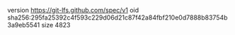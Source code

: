 version https://git-lfs.github.com/spec/v1
oid sha256:295fa25392c4f593c229d06d21c87f42a84fbf210e0d7888b83754b3a9eb5541
size 4823
